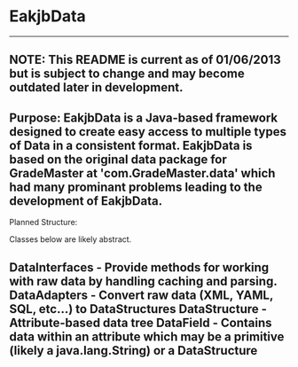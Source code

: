 EakjbData
=========

-------------------------------------------------------------------------------------------------------------
NOTE:
This README is current as of 01/06/2013 but is subject to change and may become outdated later in development.
-------------------------------------------------------------------------------------------------------------
Purpose:
EakjbData is a Java-based framework designed to create easy access to multiple types of Data in a consistent format.
EakjbData is based on the original data package for GradeMaster at 'com.GradeMaster.data' which had many prominant
problems leading to the development of EakjbData.
-------------------------------------------------------------------------------------------------------------
Planned Structure:

Classes below are likely abstract.

DataInterfaces - Provide methods for working with raw data by handling caching and parsing.
DataAdapters - Convert raw data (XML, YAML, SQL, etc...) to DataStructures
DataStructure - Attribute-based data tree
DataField - Contains data within an attribute which may be a primitive (likely a java.lang.String) or a DataStructure
-------------------------------------------------------------------------------------------------------------
